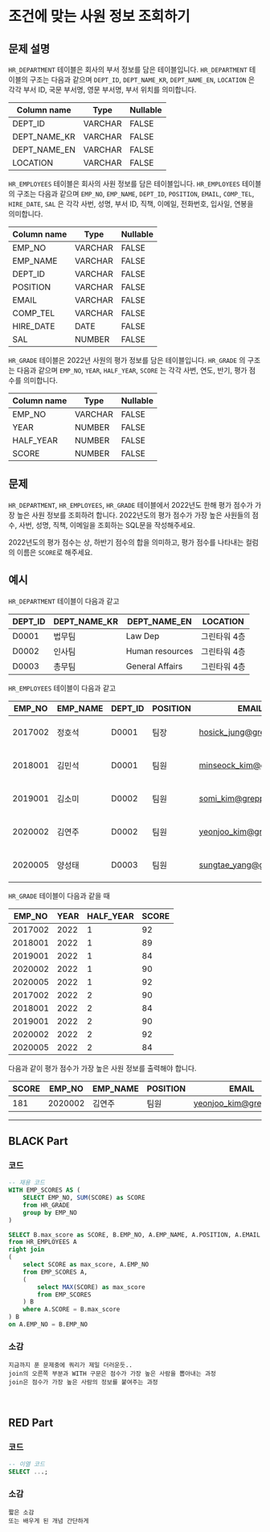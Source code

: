 # 조건에 맞는 사원 정보 조회하기

## 문제 설명
`HR_DEPARTMENT` 테이블은 회사의 부서 정보를 담은 테이블입니다. `HR_DEPARTMENT` 테이블의 구조는 다음과 같으며 `DEPT_ID`, `DEPT_NAME_KR`, `DEPT_NAME_EN`, `LOCATION` 은 각각 부서 ID, 국문 부서명, 영문 부서명, 부서 위치를 의미합니다.

| Column name   | Type      | Nullable |
|---------------|-----------|----------|
| DEPT_ID       | VARCHAR   | FALSE    |
| DEPT_NAME_KR  | VARCHAR   | FALSE    |
| DEPT_NAME_EN  | VARCHAR   | FALSE    |
| LOCATION      | VARCHAR   | FALSE    |

`HR_EMPLOYEES` 테이블은 회사의 사원 정보를 담은 테이블입니다. `HR_EMPLOYEES` 테이블의 구조는 다음과 같으며 `EMP_NO`, `EMP_NAME`, `DEPT_ID`, `POSITION`, `EMAIL`, `COMP_TEL`, `HIRE_DATE`, `SAL` 은 각각 사번, 성명, 부서 ID, 직책, 이메일, 전화번호, 입사일, 연봉을 의미합니다.

| Column name   | Type      | Nullable |
|---------------|-----------|----------|
| EMP_NO        | VARCHAR   | FALSE    |
| EMP_NAME      | VARCHAR   | FALSE    |
| DEPT_ID       | VARCHAR   | FALSE    |
| POSITION      | VARCHAR   | FALSE    |
| EMAIL         | VARCHAR   | FALSE    |
| COMP_TEL      | VARCHAR   | FALSE    |
| HIRE_DATE     | DATE      | FALSE    |
| SAL           | NUMBER    | FALSE    |

`HR_GRADE` 테이블은 2022년 사원의 평가 정보를 담은 테이블입니다. `HR_GRADE` 의 구조는 다음과 같으며 `EMP_NO`, `YEAR`, `HALF_YEAR`, `SCORE` 는 각각 사번, 연도, 반기, 평가 점수를 의미합니다.

| Column name   | Type      | Nullable |
|---------------|-----------|----------|
| EMP_NO        | VARCHAR   | FALSE    |
| YEAR          | NUMBER    | FALSE    |
| HALF_YEAR     | NUMBER    | FALSE    |
| SCORE         | NUMBER    | FALSE    |

## 문제
`HR_DEPARTMENT`, `HR_EMPLOYEES`, `HR_GRADE` 테이블에서 2022년도 한해 평가 점수가 가장 높은 사원 정보를 조회하려 합니다. 2022년도의 평가 점수가 가장 높은 사원들의 점수, 사번, 성명, 직책, 이메일을 조회하는 SQL문을 작성해주세요.

2022년도의 평가 점수는 상, 하반기 점수의 합을 의미하고, 평가 점수를 나타내는 컬럼의 이름은 `SCORE`로 해주세요.

## 예시

`HR_DEPARTMENT` 테이블이 다음과 같고

| DEPT_ID  | DEPT_NAME_KR | DEPT_NAME_EN       | LOCATION      |
|----------|--------------|--------------------|---------------|
| D0001    | 법무팀       | Law Dep            | 그린타워 4층  |
| D0002    | 인사팀       | Human resources    | 그린타워 4층  |
| D0003    | 총무팀       | General Affairs    | 그린타워 4층  |

`HR_EMPLOYEES` 테이블이 다음과 같고

| EMP_NO   | EMP_NAME   | DEPT_ID  | POSITION | EMAIL                        | COMP_TEL        | HIRE_DATE  | SAL      |
|----------|------------|----------|----------|------------------------------|-----------------|------------|----------|
| 2017002  | 정호석     | D0001    | 팀장     | hosick_jung@grepp.com         | 031-8000-1101   | 2017-03-01 | 65000000 |
| 2018001  | 김민석     | D0001    | 팀원     | minseock_kim@grepp.com        | 031-8000-1102   | 2018-03-01 | 60000000 |
| 2019001  | 김소미     | D0002    | 팀원     | somi_kim@grepp.com            | 031-8000-1106   | 2019-03-01 | 53000000 |
| 2020002  | 김연주     | D0002    | 팀원     | yeonjoo_kim@grepp.com         | 031-8000-1107   | 2020-03-01 | 53000000 |
| 2020005  | 양성태     | D0003    | 팀원     | sungtae_yang@grepp.com        | 031-8000-1112   | 2020-03-01 | 53000000 |

`HR_GRADE` 테이블이 다음과 같을 때

| EMP_NO   | YEAR  | HALF_YEAR  | SCORE  |
|----------|-------|------------|--------|
| 2017002  | 2022  | 1          | 92     |
| 2018001  | 2022  | 1          | 89     |
| 2019001  | 2022  | 1          | 84     |
| 2020002  | 2022  | 1          | 90     |
| 2020005  | 2022  | 1          | 92     |
| 2017002  | 2022  | 2          | 90     |
| 2018001  | 2022  | 2          | 84     |
| 2019001  | 2022  | 2          | 90     |
| 2020002  | 2022  | 2          | 92     |
| 2020005  | 2022  | 2          | 84     |

다음과 같이 평가 점수가 가장 높은 사원 정보를 출력해야 합니다.

| SCORE  | EMP_NO   | EMP_NAME   | POSITION | EMAIL                        |
|--------|----------|------------|----------|------------------------------|
| 181    | 2020002  | 김연주     | 팀원     | yeonjoo_kim@grepp.com         |


---

## BLACK Part

### 코드
```sql
-- 재용 코드
WITH EMP_SCORES AS (
    SELECT EMP_NO, SUM(SCORE) as SCORE
    from HR_GRADE
    group by EMP_NO
)

SELECT B.max_score as SCORE, B.EMP_NO, A.EMP_NAME, A.POSITION, A.EMAIL
from HR_EMPLOYEES A
right join
(
    select SCORE as max_score, A.EMP_NO
    from EMP_SCORES A, 
    (
        select MAX(SCORE) as max_score
        from EMP_SCORES
    ) B
    where A.SCORE = B.max_score
) B
on A.EMP_NO = B.EMP_NO
```
### 소감
```plaintext
지금까지 푼 문제중에 쿼리가 제일 더러운듯..
join의 오른쪽 부분과 WITH 구문은 점수가 가장 높은 사람을 뽑아내는 과정
join은 점수가 가장 높은 사람의 정보를 붙여주는 과정
```

<br/>


## RED Part

### 코드
```sql
-- 이열 코드
SELECT ...;
```
### 소감
```plaintext
짧은 소감
또는 배우게 된 개념 간단하게
```

